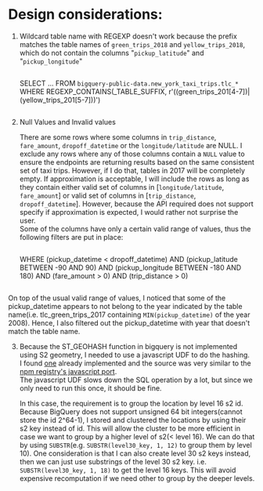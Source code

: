Design considerations:
======================
1. Wildcard table name with REGEXP doesn't work because the prefix matches the table names of `green_trips_2018` and `yellow_trips_2018`, which do not contain the columns "`pickup_latitude`" and "`pickup_longitude`"

    >```
    SELECT
    ...
    FROM
        `bigquery-public-data.new_york_taxi_trips.tlc_*`
    WHERE
        REGEXP_CONTAINS(_TABLE_SUFFIX, r'((green_trips_201[4-7])|(yellow_trips_201[5-7]))')
    ```
2. Null Values and Invalid values<P>
There are some rows where some columns in `trip_distance`, `fare_amount`, `dropoff_datetime` or the `longitude/latitude` are NULL. I exclude any rows where any of those columns contain a `NULL` value to ensure the endpoints are returning results based on the same consistent set of taxi trips. However, if I do that, tables in 2017 will be completely empty. If approximation is acceptable, I will include the rows as long as they contain either valid set of columns in [`longitude/latitude`, `fare_amount`] or valid set of columns in [`trip_distance`, `dropoff_datetime`]. However, because the API required does not support specify if approximation is expected, I would rather not surprise the user.<br>
Some of the columns have only a certain valid range of values, thus the following filters are put in place:
    >```
    WHERE
        (pickup_datetime < dropoff_datetime)
        AND
        (pickup_latitude BETWEEN -90 AND 90)
        AND
        (pickup_longitude BETWEEN -180 AND 180)
        AND
        (fare_amount > 0)
        AND
        (trip_distance > 0)
    ```
On top of the usual valid range of values, I noticed that some of the pickup_datetime appears to not belong to the year indicated by the table name(i.e. tlc_green_trips_2017 containing `MIN(pickup_datetime)` of the year 2008). Hence, I also filtered out the pickup_datetime with year that doesn't match the table name.

3. Because the ST_GEOHASH function in bigquery is not implemented using S2 geometry, I needed to use a javascript UDF to do the hashing. <br>
I found [one](https://github.com/CartoDB/bigquery-jslibs) already implemented and the source was very similar to the [npm registry's javascript port](https://www.npmjs.com/package/s2-geometry).<br>
The javascript UDF slows down the SQL operation by a lot, but since we only need to run this once, it should be fine.<p>
In this case, the requirement is to group the location by level 16 s2 id. Because BigQuery does not support unsigned 64 bit integers(cannot store the id 2^64-1), I stored and clustered the locations by using their s2 key instead of id. This will allow the cluster to be more efficient in case we want to group by a higher level of s2(< level 16). We can do that by using `SUBSTR`(e.g. `SUBSTR(level30_key, 1, 12)` to group them by level 10). One consideration is that I can also create level 30 s2 keys instead, then we can just use substrings of the level 30 s2 key. i.e. `SUBSTR(level30_key, 1, 18)` to get the level 16 keys. This will avoid expensive recomputation if we need other to group by the deeper levels.